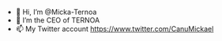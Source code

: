 - 👋 Hi, I’m @Micka-Ternoa
- 👀 I’m the CEO of TERNOA
- 📫 My Twitter account https://www.twitter.com/CanuMickael


